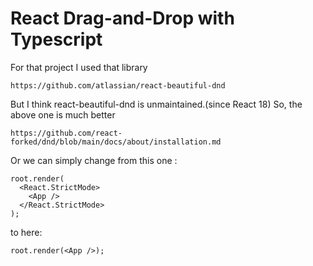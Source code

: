 # React Drag-and-Drop with Typescript

For that project I used that library

```
https://github.com/atlassian/react-beautiful-dnd

```

But I think react-beautiful-dnd is unmaintained.(since React 18)
So, the above one is much better

```
https://github.com/react-forked/dnd/blob/main/docs/about/installation.md
```

Or we can simply change
from this one :

```
root.render(
  <React.StrictMode>
    <App />
  </React.StrictMode>
);
```

to here:

```
root.render(<App />);
```
